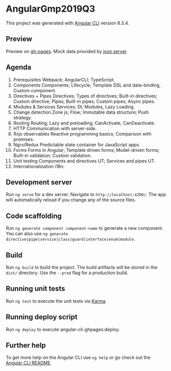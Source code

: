 # AngularGmp2019Q3

This project was generated with [Angular CLI](https://github.com/angular/angular-cli) version 8.3.4.

## Preview

Preview on [gh-pages](https://manuminsk.github.io/angular-gmp2019Q3).
Mock data provided by [json server](https://agmp-be.herokuapp.com).

## Agenda

1. Prerequisites
   Webpack;
   AngularCLI;
   TypeScript.
2. Components
   Components;
   Lifecycle;
   Template DSL and data-binding, Custom component.
3. Directives + Pipes
   Directives;
   Types of directives;
   Built-in directives;
   Custom directive;
   Pipes;
   Built-in pipes;
   Custom pipes;
   Async pipes.
4. Modules & Services
   Services;
   DI;
   Modules, Lazy Loading.
5. Change detection
   Zone js;
   Flow;
   Immutable data structure;
   Push strategy.
6. Routing
   Routing;
   Lazy and preloading;
   CanActivate, СanDeactivate.
7. HTTP
   Communication with server-side.
8. Rxjs observables
   Reactive programming basics;
   Comparison with promises.
9. Ngrx/Redux
   Predictable state container for JavaScript apps.
10. Forms
    Forms in Angular;
    Template driven forms;
    Model-driven forms;
    Built-in validation;
    Custom validation.
11. Unit testing
    Components and directives UT;
    Services and pipes UT.
12. Internationalization
    i18n.

## Development server

Run `ng serve` for a dev server. Navigate to `http://localhost:4200/`. The app will automatically reload if you change any of the source files.

## Code scaffolding

Run `ng generate component component-name` to generate a new component. You can also use `ng generate directive|pipe|service|class|guard|interface|enum|module`.

## Build

Run `ng build` to build the project. The build artifacts will be stored in the `dist/` directory. Use the `--prod` flag for a production build.

## Running unit tests

Run `ng test` to execute the unit tests via [Karma](https://karma-runner.github.io).

## Running deploy script

Run `ng deploy` to execute angular-cli-ghpages:deploy.

## Further help

To get more help on the Angular CLI use `ng help` or go check out the [Angular CLI README](https://github.com/angular/angular-cli/blob/master/README.md).
